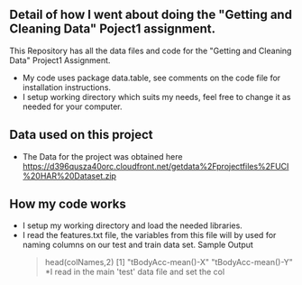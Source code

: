 
## Detail of how I went about doing the "Getting and Cleaning Data" Poject1 assignment.

This Repository has all the data files and code for the "Getting and Cleaning Data" Project1 Assignment.

* My code uses package data.table, see comments on the code file for installation instructions.
* I setup working directory which suits my needs, feel free to change it as needed for your computer.

## Data used on this project

* The Data for the project was obtained here https://d396qusza40orc.cloudfront.net/getdata%2Fprojectfiles%2FUCI%20HAR%20Dataset.zip 

## How my code works

* I setup my working directory and load the needed libraries.
* I read the features.txt file, the variables from this file will by used for naming columns on our test and train data set.
	Sample Output
	> head(colNames,2)
	[1] "tBodyAcc-mean()-X" "tBodyAcc-mean()-Y"
*I read in the main 'test' data file and set the col




